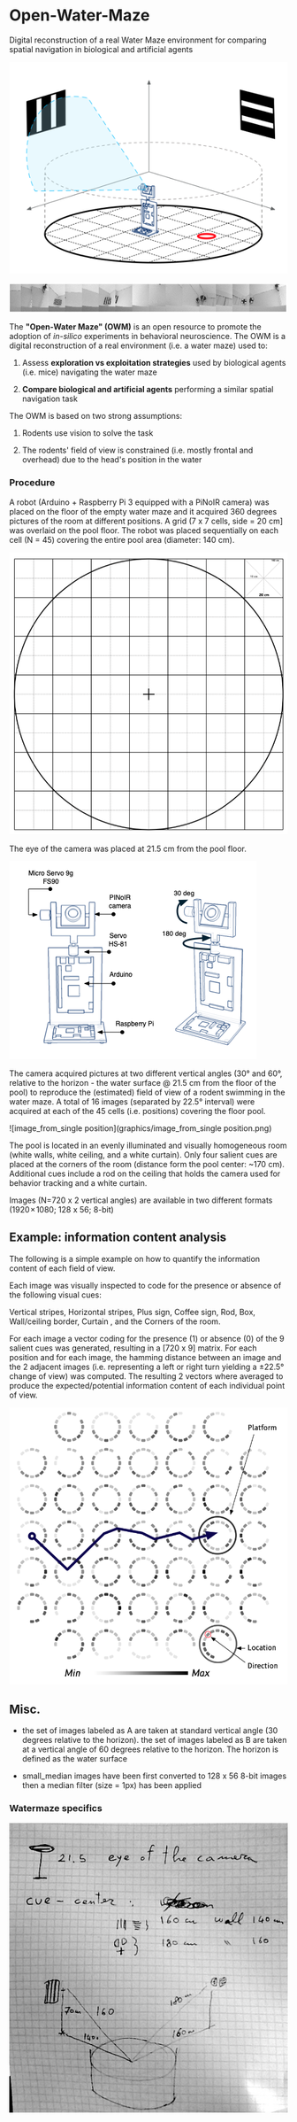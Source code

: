 # Open-Water-Maze
Digital reconstruction of a real Water Maze environment for comparing spatial navigation in biological and artificial agents

![Environment scanning using Rasperry PI + Arduino](graphics/environment_scanning.png)

![panoramic_tile_set](graphics/panoramic_tile_set.png)

The **"Open-Water Maze" (OWM)** is an open resource to promote the adoption of *in-silico* experiments in behavioral neuroscience. The OWM is a digital reconstruction of a real environment (i.e. a water maze) used to:

1. Assess **exploration vs exploitation strategies** used by biological agents (i.e. mice) navigating the water maze

2. **Compare biological and artificial agents** performing a similar spatial navigation task



The OWM is based on two strong assumptions:

1. Rodents use vision to solve the task

2. The rodents' field of view is constrained (i.e. mostly frontal and overhead) due to the head's position in the water

### Procedure

A robot (Arduino + Raspberry Pi 3 equipped with a PiNoIR camera) was placed on the floor of the empty water maze and it acquired 360 degrees pictures of the room at different positions. A grid (7 x 7 cells, side = 20 cm] was overlaid on the pool floor. The robot was placed sequentially on each cell (N = 45) covering the entire pool area (diameter: 140 cm). 

![grid placed on the floor of the watermaze](graphics/grid.png)

The eye of the camera was placed at 21.5 cm from the pool floor.

![robot](graphics/robot.png)


The camera acquired pictures at two different vertical angles (30° and 60°, relative to the horizon - the water surface @ 21.5 cm from the floor of the pool) to reproduce the (estimated) field of view of a rodent swimming in the water maze. A total of 16 images (separated by 22.5° interval) were acquired at each of the 45 cells (i.e. positions) covering the floor pool.

![image_from_single position](graphics/image_from_single position.png)

The pool is located in an evenly illuminated and visually homogeneous room (white walls, white ceiling, and a white curtain). Only four salient cues are placed at the corners of the room (distance form the pool center: ~170 cm). Additional cues include a rod on the ceiling that holds the camera used for behavior tracking and a white curtain.



Images (N=720 x 2 vertical angles) are available in two different formats (1920 × 1080; 128 x 56; 8-bit)

## Example: information content analysis

The following is a simple example on how to quantify the information content of each field of view.

Each image was visually inspected to code for the presence or absence of the following visual cues: 

Vertical stripes, Horizontal stripes, Plus sign, Coffee sign, Rod, Box, Wall/ceiling border, Curtain , and the Corners of the room.

For each image a vector coding for the presence (1) or absence (0) of the 9 salient cues was generated, resulting in a [720 x 9] matrix. For each position and for each image, the hamming distance between an image and the 2 adjacent images (i.e. representing a left or right  turn yielding a ±22.5° change of view) was computed. The resulting 2 vectors where averaged to produce the expected/potential information content of each individual point of view.

![information_content](graphics/information_content.png)



## Misc.

- the set of images labeled as A are taken at standard vertical angle (30 degrees relative to the horizon).
  the set of images labeled as B are taken at a vertical angle of 60 degrees relative to the horizon.
  The horizon is defined as the water surface

- small_median images have been first converted to 128 x 56 8-bit images then a median filter (size = 1px) has been applied



### Watermaze specifics

![image](graphics/water_maze_measures.jpg)




